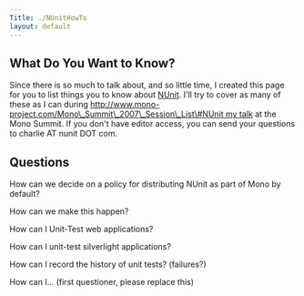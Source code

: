 ```yaml
---
Title: ./NUnitHowTo
layout: default
---
```


What Do You Want to Know?
-------------------------

Since there is so much to talk about, and so little time, I created this
page for you to list things you to know about [NUnit]({{site.url}}/NUnit "wikilink").
I'll try to cover as many of these as I can during
[http://www.mono-project.com/Mono\_Summit\_2007\_Session\_List\#NUnit my
talk](http://www.mono-project.com/Mono_Summit_2007_Session_List#{{site.url}}/NUnit_my_talk "wikilink")
at the Mono Summit. If you don't have editor access, you can send your
questions to charlie AT nunit DOT com.

Questions
---------

How can we decide on a policy for distributing NUnit as part of Mono by
default?

How can we make this happen?

How can I Unit-Test web applications?

How can I unit-test silverlight applications?

How can I record the history of unit tests? (failures?)

How can I... (first questioner, please replace this)
